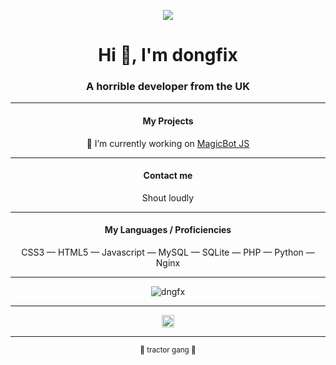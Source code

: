 <span align="center">
  
  <p align="center"><img src="https://user-images.githubusercontent.com/294904/87245353-9c71b180-c43c-11ea-8150-4065e43aff60.jpg" align="center"></p>
  
  <h1>Hi 👋, I'm dongfix</h1>
  <h3>A horrible developer from the UK</h3>
<hr>
  <h4>My Projects</h4>
  <p align="center">
      🔭 I’m currently working on <a href="https://github.com/dngfx/MagicBotJS">MagicBot JS</a>
</p>
<hr>
  <h4>Contact me</h4>
  <p align="center">
      Shout loudly
 </p>
 <hr>
  <h4>My Languages / Proficiencies</h4>
  <p align="center">
      CSS3 &mdash; HTML5 &mdash; Javascript &mdash; MySQL &mdash; SQLite &mdash; PHP &mdash; Python &mdash; Nginx
</p>
<hr>
  <p align="center"> <img src="https://github-readme-stats.vercel.app/api?username=dngfx&show_icons=true" alt="dngfx" /></p>
</span>

<hr>
<p align="center">
<a href="https://twitter.com/mrdfacts" target="blank"><img align="center" src="https://cdn.jsdelivr.net/npm/simple-icons@3.0.1/icons/twitter.svg" alt="mrdfacts" height="20" width="20" /></a><br>
</p>
<hr>
<p align="center"><small>🚜 tractor gang 🚜</small></p>
